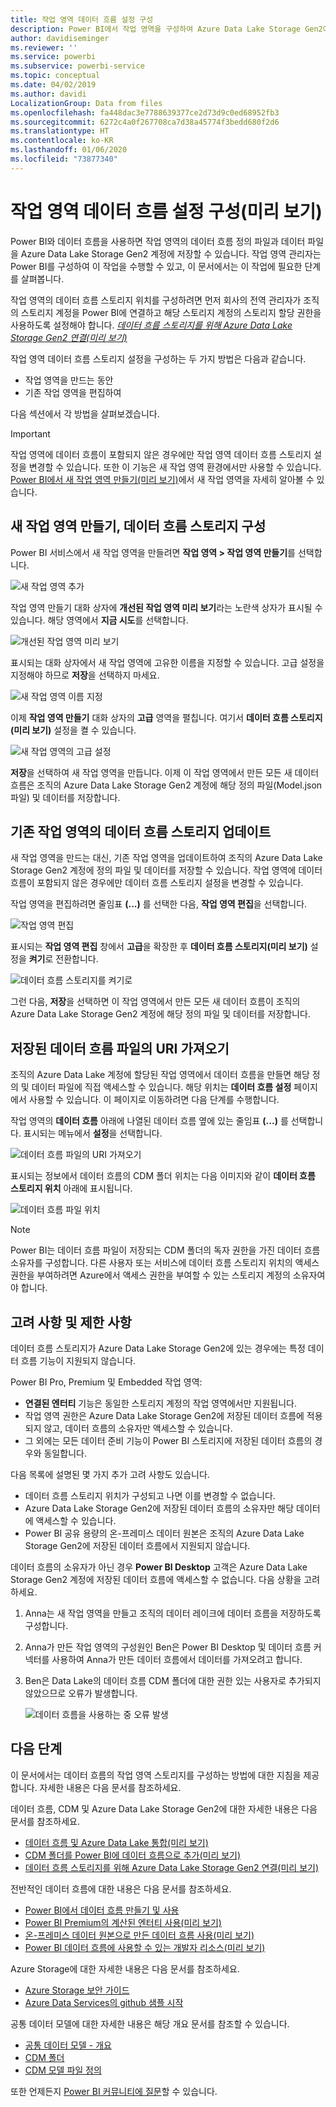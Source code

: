 ```yaml
---
title: 작업 영역 데이터 흐름 설정 구성
description: Power BI에서 작업 영역을 구성하여 Azure Data Lake Storage Gen2에 데이터 흐름 정의 및 데이터 파일 저장
author: davidiseminger
ms.reviewer: ''
ms.service: powerbi
ms.subservice: powerbi-service
ms.topic: conceptual
ms.date: 04/02/2019
ms.author: davidi
LocalizationGroup: Data from files
ms.openlocfilehash: fa448dac3e7788639377ce2d73d9c0ed68952fb3
ms.sourcegitcommit: 6272c4a0f267708ca7d38a45774f3bedd680f2d6
ms.translationtype: HT
ms.contentlocale: ko-KR
ms.lasthandoff: 01/06/2020
ms.locfileid: "73877340"
---
```

# <a name="configure-workspace-dataflow-settings-preview"></a>작업 영역 데이터 흐름 설정 구성(미리 보기)

Power BI와 데이터 흐름을 사용하면 작업 영역의 데이터 흐름 정의 파일과 데이터 파일을 Azure Data Lake Storage Gen2 계정에 저장할 수 있습니다. 작업 영역 관리자는 Power BI를 구성하여 이 작업을 수행할 수 있고, 이 문서에서는 이 작업에 필요한 단계를 살펴봅니다. 

작업 영역의 데이터 흐름 스토리지 위치를 구성하려면 먼저 회사의 전역 관리자가 조직의 스토리지 계정을 Power BI에 연결하고 해당 스토리지 계정의 스토리지 할당 권한을 사용하도록 설정해야 합니다. *[데이터 흐름 스토리지를 위해 Azure Data Lake Storage Gen2 연결(미리 보기)](service-dataflows-connect-azure-data-lake-storage-gen2.md)* 

작업 영역 데이터 흐름 스토리지 설정을 구성하는 두 가지 방법은 다음과 같습니다. 

* 작업 영역을 만드는 동안
* 기존 작업 영역을 편집하여

다음 섹션에서 각 방법을 살펴보겠습니다. 

> [!IMPORTANT]
> 작업 영역에 데이터 흐름이 포함되지 않은 경우에만 작업 영역 데이터 흐름 스토리지 설정을 변경할 수 있습니다. 또한 이 기능은 새 작업 영역 환경에서만 사용할 수 있습니다. [Power BI에서 새 작업 영역 만들기(미리 보기)](service-create-the-new-workspaces.md)에서 새 작업 영역을 자세히 알아볼 수 있습니다.

## <a name="create-a-new-workspace-configure-its-dataflow-storage"></a>새 작업 영역 만들기, 데이터 흐름 스토리지 구성

Power BI 서비스에서 새 작업 영역을 만들려면 **작업 영역 > 작업 영역 만들기**를 선택합니다.

![새 작업 영역 추가](media/service-dataflows-configure-workspace-storage-settings/dataflow-storage-settings_01.jpg)

작업 영역 만들기 대화 상자에 **개선된 작업 영역 미리 보기**라는 노란색 상자가 표시될 수 있습니다. 해당 영역에서 **지금 시도**를 선택합니다.

![개선된 작업 영역 미리 보기](media/service-dataflows-configure-workspace-storage-settings/dataflow-storage-settings_02.jpg)

표시되는 대화 상자에서 새 작업 영역에 고유한 이름을 지정할 수 있습니다. 고급 설정을 지정해야 하므로 **저장**을 선택하지 마세요.

![새 작업 영역 이름 지정](media/service-dataflows-configure-workspace-storage-settings/dataflow-storage-settings_03.jpg)

이제 **작업 영역 만들기** 대화 상자의 **고급** 영역을 펼칩니다. 여기서 **데이터 흐름 스토리지(미리 보기)** 설정을 켤 수 있습니다.

![새 작업 영역의 고급 설정](media/service-dataflows-configure-workspace-storage-settings/dataflow-storage-settings_04.jpg)

**저장**을 선택하여 새 작업 영역을 만듭니다. 이제 이 작업 영역에서 만든 모든 새 데이터 흐름은 조직의 Azure Data Lake Storage Gen2 계정에 해당 정의 파일(Model.json 파일) 및 데이터를 저장합니다. 

## <a name="update-dataflow-storage-for-an-existing-workspace"></a>기존 작업 영역의 데이터 흐름 스토리지 업데이트

새 작업 영역을 만드는 대신, 기존 작업 영역을 업데이트하여 조직의 Azure Data Lake Storage Gen2 계정에 정의 파일 및 데이터를 저장할 수 있습니다. 작업 영역에 데이터 흐름이 포함되지 않은 경우에만 데이터 흐름 스토리지 설정을 변경할 수 있습니다.

작업 영역을 편집하려면 줄임표 **(...)** 를 선택한 다음, **작업 영역 편집**을 선택합니다. 

![작업 영역 편집](media/service-dataflows-configure-workspace-storage-settings/dataflow-storage-settings_05.jpg)

표시되는 **작업 영역 편집** 창에서 **고급**을 확장한 후 **데이터 흐름 스토리지(미리 보기)** 설정을 **켜기**로 전환합니다. 

![데이터 흐름 스토리지를 켜기로](media/service-dataflows-configure-workspace-storage-settings/dataflow-storage-settings_06.jpg)

그런 다음, **저장**을 선택하면 이 작업 영역에서 만든 모든 새 데이터 흐름이 조직의 Azure Data Lake Storage Gen2 계정에 해당 정의 파일 및 데이터를 저장합니다.


## <a name="get-the-uri-of-stored-dataflow-files"></a>저장된 데이터 흐름 파일의 URI 가져오기

조직의 Azure Data Lake 계정에 할당된 작업 영역에서 데이터 흐름을 만들면 해당 정의 및 데이터 파일에 직접 액세스할 수 있습니다. 해당 위치는 **데이터 흐름 설정** 페이지에서 사용할 수 있습니다. 이 페이지로 이동하려면 다음 단계를 수행합니다.

작업 영역의 **데이터 흐름** 아래에 나열된 데이터 흐름 옆에 있는 줄임표 **(...)** 를 선택합니다. 표시되는 메뉴에서 **설정**을 선택합니다.

![데이터 흐름 파일의 URI 가져오기](media/service-dataflows-configure-workspace-storage-settings/dataflow-storage-settings_07.jpg)

표시되는 정보에서 데이터 흐름의 CDM 폴더 위치는 다음 이미지와 같이 **데이터 흐름 스토리지 위치** 아래에 표시됩니다.

![데이터 흐름 파일 위치](media/service-dataflows-configure-workspace-storage-settings/dataflow-storage-settings_08.jpg)

> [!NOTE]
> Power BI는 데이터 흐름 파일이 저장되는 CDM 폴더의 독자 권한을 가진 데이터 흐름 소유자를 구성합니다. 다른 사용자 또는 서비스에 데이터 흐름 스토리지 위치의 액세스 권한을 부여하려면 Azure에서 액세스 권한을 부여할 수 있는 스토리지 계정의 소유자여야 합니다.



## <a name="considerations-and-limitations"></a>고려 사항 및 제한 사항

데이터 흐름 스토리지가 Azure Data Lake Storage Gen2에 있는 경우에는 특정 데이터 흐름 기능이 지원되지 않습니다. 

Power BI Pro, Premium 및 Embedded 작업 영역:
* **연결된 엔터티** 기능은 동일한 스토리지 계정의 작업 영역에서만 지원됩니다.
* 작업 영역 권한은 Azure Data Lake Storage Gen2에 저장된 데이터 흐름에 적용되지 않고, 데이터 흐름의 소유자만 액세스할 수 있습니다.
* 그 외에는 모든 데이터 준비 기능이 Power BI 스토리지에 저장된 데이터 흐름의 경우와 동일합니다.


다음 목록에 설명된 몇 가지 추가 고려 사항도 있습니다.

* 데이터 흐름 스토리지 위치가 구성되고 나면 이를 변경할 수 없습니다.
* Azure Data Lake Storage Gen2에 저장된 데이터 흐름의 소유자만 해당 데이터에 액세스할 수 있습니다.
* Power BI 공유 용량의 온-프레미스 데이터 원본은 조직의 Azure Data Lake Storage Gen2에 저장된 데이터 흐름에서 지원되지 않습니다.

데이터 흐름의 소유자가 아닌 경우 **Power BI Desktop** 고객은 Azure Data Lake Storage Gen2 계정에 저장된 데이터 흐름에 액세스할 수 없습니다. 다음 상황을 고려하세요.

1.  Anna는 새 작업 영역을 만들고 조직의 데이터 레이크에 데이터 흐름을 저장하도록 구성합니다.
2.  Anna가 만든 작업 영역의 구성원인 Ben은 Power BI Desktop 및 데이터 흐름 커넥터를 사용하여 Anna가 만든 데이터 흐름에서 데이터를 가져오려고 합니다.
3.  Ben은 Data Lake의 데이터 흐름 CDM 폴더에 대한 권한 있는 사용자로 추가되지 않았으므로 오류가 발생합니다.

    ![데이터 흐름을 사용하는 중 오류 발생](media/service-dataflows-configure-workspace-storage-settings/dataflow-storage-settings_08.jpg)


## <a name="next-steps"></a>다음 단계

이 문서에서는 데이터 흐름의 작업 영역 스토리지를 구성하는 방법에 대한 지침을 제공합니다. 자세한 내용은 다음 문서를 참조하세요.

데이터 흐름, CDM 및 Azure Data Lake Storage Gen2에 대한 자세한 내용은 다음 문서를 참조하세요.

* [데이터 흐름 및 Azure Data Lake 통합(미리 보기)](service-dataflows-azure-data-lake-integration.md)
* [CDM 폴더를 Power BI에 데이터 흐름으로 추가(미리 보기)](service-dataflows-add-cdm-folder.md)
* [데이터 흐름 스토리지를 위해 Azure Data Lake Storage Gen2 연결(미리 보기)](service-dataflows-connect-azure-data-lake-storage-gen2.md)

전반적인 데이터 흐름에 대한 내용은 다음 문서를 참조하세요.

* [Power BI에서 데이터 흐름 만들기 및 사용](service-dataflows-create-use.md)
* [Power BI Premium의 계산된 엔터티 사용(미리 보기)](service-dataflows-computed-entities-premium.md)
* [온-프레미스 데이터 원본으로 만든 데이터 흐름 사용(미리 보기)](service-dataflows-on-premises-gateways.md)
* [Power BI 데이터 흐름에 사용할 수 있는 개발자 리소스(미리 보기)](service-dataflows-developer-resources.md)

Azure Storage에 대한 자세한 내용은 다음 문서를 참조하세요.

* [Azure Storage 보안 가이드](https://docs.microsoft.com/azure/storage/common/storage-security-guide)
* [Azure Data Services의 github 샘플 시작](https://aka.ms/cdmadstutorial)

공통 데이터 모델에 대한 자세한 내용은 해당 개요 문서를 참조할 수 있습니다.

* [공통 데이터 모델 - 개요 ](https://docs.microsoft.com/powerapps/common-data-model/overview)
* [CDM 폴더](https://go.microsoft.com/fwlink/?linkid=2045304)
* [CDM 모델 파일 정의](https://go.microsoft.com/fwlink/?linkid=2045521)

또한 언제든지 [Power BI 커뮤니티에 질문](https://community.powerbi.com/)할 수 있습니다.
